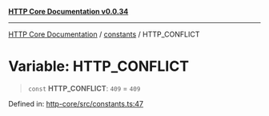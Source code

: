 [**HTTP Core Documentation v0.0.34**](../../README.md)

***

[HTTP Core Documentation](../../modules.md) / [constants](../README.md) / HTTP\_CONFLICT

# Variable: HTTP\_CONFLICT

> `const` **HTTP\_CONFLICT**: `409` = `409`

Defined in: [http-core/src/constants.ts:47](https://github.com/stonemjs/http-core/blob/fb38b6d1cb0bd2bb4e252ff611571ec3c006aa1e/src/constants.ts#L47)
